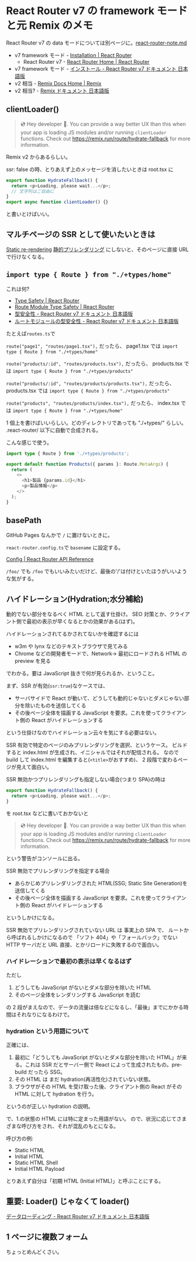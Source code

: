 # React Router v7 の framework モードと元 Remix のメモ

React Router v7 の data モードについては別ページに。[react-router-note.md](react-router-note.md)

- v7 framework モード - [Installation | React Router](https://reactrouter.com/start/framework/installation)
  - React Router v7 - [React Router Home | React Router](https://reactrouter.com/home)
- v7 framework モード - [インストール - React Router v7 ドキュメント 日本語版](https://react-router-docs-ja.techtalk.jp/start/framework/installation)
- v2 相当 - [Remix Docs Home | Remix](https://remix.run/docs/en/main)
- v2 相当? - [Remix ドキュメント 日本語版](https://remix-docs-ja.techtalk.jp/)

## clientLoader()

> 💿 Hey developer 👋. You can provide a way better UX than this when your app is loading JS modules and/or running `clientLoader` functions. Check out https://remix.run/route/hydrate-fallback for more information.

Remix v2 からあるらしい。

ssr: false の時、とりあえず上のメッセージを消したいときは
root.tsx に

```typescript
export function HydrateFallback() {
  return <p>Loading, please wait...</p>;
  // 文字列はご自由に
}
export async function clientLoader() {}
```

と書いとけばいい。

## マルチページの SSR として使いたいときは

[Static re-rendering](https://reactrouter.com/start/framework/rendering#static-pre-rendering)
[静的プリレンダリング](https://react-router-docs-ja.techtalk.jp/start/framework/rendering#%E9%9D%99%E7%9A%84%E3%83%97%E3%83%AA%E3%83%AC%E3%83%B3%E3%83%80%E3%83%AA%E3%83%B3%E3%82%B0)
にしないと、そのページに直接 URL で行けなくなる。

## `import type { Route } from "./+types/home"`

これは何?

- [Type Safety | React Router](https://reactrouter.com/explanation/type-safety)
- [Route Module Type Safety | React Router](https://reactrouter.com/how-to/route-module-type-safety)
- [型安全性 - React Router v7 ドキュメント 日本語版](https://react-router-docs-ja.techtalk.jp/explanation/type-safety)
- [ルートモジュールの型安全性 - React Router v7 ドキュメント 日本語版](https://react-router-docs-ja.techtalk.jp/how-to/route-module-type-safety)

たとえば`routes.ts`で

`route("page1", "routes/page1.tsx"),` だったら、
page1.tsx では
`import type { Route } from "./+types/home"`

`route("products/:id", "routes/products.tsx"),` だったら、
products.tsx では
`import type { Route } from "./+types/products"`

`route("products/:id", "routes/products/products.tsx"),` だったら、
products.tsx では
`import type { Route } from "./+types/products"`

`route("products", "routes/products/index.tsx"),` だったら、
index.tsx では
`import type { Route } from "./+types/home"`

1 個上を書けばいいらしい。どのディレクトリであっても "./+types/" らしい。
.react-router/ 以下に自動で合成される。

こんな感じで使う。

```typescript
import type { Route } from './+types/products';

export default function Products({ params }: Route.MetaArgs) {
  return (
    <>
      <h1>製品 {params.id}</h1>
      <p>製品情報</p>
    </>
  );
}
```

## basePath

GitHub Pages なんかで `/` に置けないときに。

`react-router.config.ts`で
`basename` に設定する。

[Config | React Router API Reference](https://api.reactrouter.com/v7/types/_react_router_dev.config.Config.html#__type.basename)

`/foo/` でも `/foo` でもいいみたいだけど、最後の'/'は付けといたほうがいいような気がする。

## ハイドレーション(Hydration;水分補給)

動的でない部分をなるべく HTML として返す仕掛け。
SEO 対策とか、クライアント側で最初の表示が早くなるとかの効果がある(はず)。

ハイドレーションされてるかされてないかを確認するには

- w3m や lynx などのテキストブラウザで見てみる
- Chrome などの開発者モードで、Network→ 最初にロードされる HTML の preview を見る

でわかる。要は JavaScript 抜きで何が見られるか、ということ。

まず、SSR が有効(`ssr:true`)なケースでは、

- サーバサイドで React が動いて、どうしても動的じゃないとダメじゃない部分を除いたものを送信してくる
- その後ページ全体を描画する JavaScript を要求。これを使ってクライアント側の React がハイドレーションする

という仕掛けなのでハイドレーション云々を気にする必要はない。

SSR 有効で特定のページのみプリレンダリングを選択、というケース。
ビルドすると index.html が生成され、イニシャルではそれが配信される。
なので build して index.html を編集すると(`<title>`がおすすめ)、
2 段階で変わるページが見えて面白い。

SSR 無効かつプリレンダリングも指定しない場合(つまり SPA)の時は

```typescript
export function HydrateFallback() {
  return <p>Loading, please wait...</p>;
}
```

を root.tsx などに書いておかないと

> 💿 Hey developer 👋. You can provide a way better UX than this when your app is loading JS modules and/or running `clientLoader` functions. Check out https://remix.run/route/hydrate-fallback for more information.

という警告がコンソールに出る。

SSR 無効でプリレンダリングを指定する場合

- あらかじめプリレンダリングされた HTML(SSG; Static Site Generation)を送信してくる
- その後ページ全体を描画する JavaScript を要求。これを使ってクライアント側の React がハイドレーションする

というしかけになる。

SSR 無効でプリレンダリングされていない URL は
事実上の SPA で、
ルートから呼ばれるしかけになるので
「ソフト 404」や「フォールバック」でない
HTTP サーバだと URL 直接、とかリロードに失敗するので面白い。

### ハイドレーションで最初の表示は早くなるはず

ただし

1. どうしても JavaScript がないとダメな部分を除いた HTML
2. そのページ全体をレンダリングする JavaScript を読む

の 2 段がまえなので、データの流量は倍などになるし、「最後」までにかかる時間はそれなりになるわけで。

### hydration という用語について

正確には、

1. 最初に「どうしても JavaScript がないとダメな部分を除いた HTML」が来る。これは SSR だとサーバー側で React によって生成されたもの。pre-build だったら SSG。
2. その HTML は まだ hydration(再活性化)されていない状態。
3. ブラウザがその HTML を受け取った後、クライアント側の React がその HTML に対して hydration を行う。

というのが正しい hydration の説明。

で、1.の状態の HTML には特に定まった用語がない。
ので、状況に応じてさまざまな呼び方をされ、それが混乱のもとになる。

呼び方の例:

- Static HTML
- Initial HTML
- Static HTML Shell
- Initial HTML Payload

とりあえず自分は「初期 HTML (Initial HTML)」と呼ぶことにする。

## 重要: Loader() じゃなくて loader()

[データローディング - React Router v7 ドキュメント 日本語版](https://react-router-docs-ja.techtalk.jp/start/framework/data-loading#%E3%82%B5%E3%83%BC%E3%83%90%E3%83%BC%E3%83%87%E3%83%BC%E3%82%BF%E3%83%AD%E3%83%BC%E3%83%87%E3%82%A3%E3%83%B3%E3%82%B0)

## 1 ページに複数フォーム

ちょっとめんどくさい。
